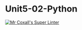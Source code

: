 # Unit5-02-Python
[![Mr Coxall's Super Linter](https://github.com/ICS3U-Programming-Kent-Gatera/Unit5-02-Python/workflows/Mr%20Coxall's%20Super%20Linter/badge.svg)](https://github.com/ICS3U-Programming-Kent-Gatera/Unit5-02-Python/actions/)
